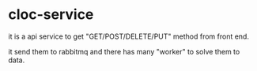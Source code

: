 # cloc-service

it is a api service to get "GET/POST/DELETE/PUT" method from front end.

it send them to rabbitmq and there has many "worker" to solve them to data.
